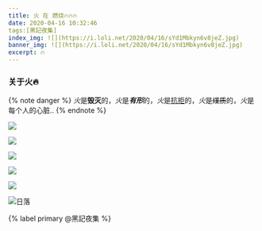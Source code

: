 ```yaml
---
title: 火 在 燃烧🔥🔥🔥
date: 2020-04-16 10:32:46
tags:[黑記夜集]
index_img: ![](https://i.loli.net/2020/04/16/sYd1Mbkyn6v8jeZ.jpg)
banner_img: ![](https://i.loli.net/2020/04/16/sYd1Mbkyn6v8jeZ.jpg)
excerpt: ​🔥​
---
```


### 关于火​🔥​

{% note danger %}
*火*是**毁灭**的，*火*是***有形***的，*火*是<u>抗拒</u>的，*火*是~~煤质~~的，*火*是每个人的心脏..
{% endnote %}


![](https://i.loli.net/2020/04/17/9O3FzhqwHtjT46D.jpg)

![](https://i.loli.net/2020/04/17/Ao2QdBejU8mXyrG.jpg)

![](https://i.loli.net/2020/04/17/vVlI2DkQe7CXgO4.jpg)

![](https://i.loli.net/2020/04/17/iKIXYl4pqN7MDVr.jpg)

![](https://i.loli.net/2020/04/17/D8RgWz1EXmnCY6S.jpg)

![***日落***](https://i.loli.net/2020/04/17/QlND81eC2Vn6PRy.jpg)

{% label primary @黑記夜集 %}